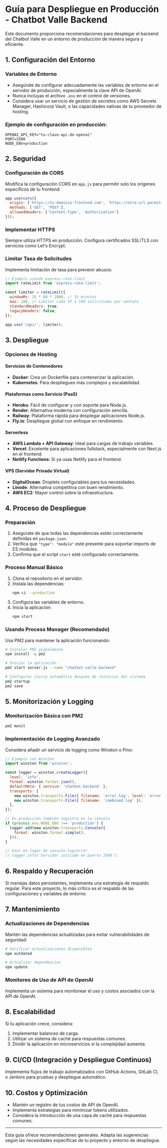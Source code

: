 # Guía para Despliegue en Producción - Chatbot Valle Backend

Este documento proporciona recomendaciones para desplegar el backend del Chatbot Valle en un entorno de producción de manera segura y eficiente.

## 1. Configuración del Entorno

### Variables de Entorno
- Asegúrate de configurar adecuadamente las variables de entorno en el servidor de producción, especialmente la clave API de OpenAI.
- Nunca incluyas el archivo `.env` en el control de versiones.
- Considera usar un servicio de gestión de secretos como AWS Secrets Manager, Hashicorp Vault, o las capacidades nativas de tu proveedor de hosting.

### Ejemplo de configuración en producción:
```
OPENAI_API_KEY="tu-clave-api-de-openai"
PORT=3500
NODE_ENV=production
```

## 2. Seguridad

### Configuración de CORS
Modifica la configuración CORS en `app.js` para permitir solo los orígenes específicos de tu frontend:

```javascript
app.use(cors({
  origin: ['https://tu-dominio-frontend.com', 'https://otra-url-permitida.com'],
  methods: ['GET', 'POST'],
  allowedHeaders: ['Content-Type', 'Authorization']
}));
```

### Implementar HTTPS
Siempre utiliza HTTPS en producción. Configura certificados SSL/TLS con servicios como Let's Encrypt.

### Limitar Tasa de Solicitudes
Implementa limitación de tasa para prevenir abusos:

```javascript
// Ejemplo usando express-rate-limit
import rateLimit from 'express-rate-limit';

const limiter = rateLimit({
  windowMs: 15 * 60 * 1000, // 15 minutos
  max: 100, // Limitar cada IP a 100 solicitudes por ventana
  standardHeaders: true,
  legacyHeaders: false,
});

app.use('/api/', limiter);
```

## 3. Despliegue

### Opciones de Hosting

#### Servicios de Contenedores
- **Docker**: Crea un Dockerfile para contenerizar la aplicación.
- **Kubernetes**: Para despliegues más complejos y escalabilidad.

#### Plataformas como Servicio (PaaS)
- **Heroku**: Fácil de configurar y con soporte para Node.js.
- **Render**: Alternativa moderna con configuración sencilla.
- **Railway**: Plataforma rápida para desplegar aplicaciones Node.js.
- **Fly.io**: Despliegue global con enfoque en rendimiento.

#### Serverless
- **AWS Lambda + API Gateway**: Ideal para cargas de trabajo variables.
- **Vercel**: Excelente para aplicaciones fullstack, especialmente con Next.js en el frontend.
- **Netlify Functions**: Si ya usas Netlify para el frontend.

#### VPS (Servidor Privado Virtual)
- **DigitalOcean**: Droplets configurables para tus necesidades.
- **Linode**: Alternativa competitiva con buen rendimiento.
- **AWS EC2**: Mayor control sobre la infraestructura.

## 4. Proceso de Despliegue

### Preparación
1. Asegúrate de que todas las dependencias estén correctamente definidas en `package.json`.
2. Verifica que `"type": "module"` esté presente para soportar imports de ES modules.
3. Confirma que el script `start` esté configurado correctamente.

### Proceso Manual Básico

1. Clona el repositorio en el servidor.
2. Instala las dependencias:
   ```bash
   npm ci --production
   ```
3. Configura las variables de entorno.
4. Inicia la aplicación:
   ```bash
   npm start
   ```

### Usando Process Manager (Recomendado)

Usa PM2 para mantener la aplicación funcionando:

```bash
# Instalar PM2 globalmente
npm install -g pm2

# Iniciar la aplicación
pm2 start server.js --name "chatbot-valle-backend"

# Configurar inicio automático después de reinicios del sistema
pm2 startup
pm2 save
```

## 5. Monitorización y Logging

### Monitorización Básica con PM2
```bash
pm2 monit
```

### Implementación de Logging Avanzado
Considera añadir un servicio de logging como Winston o Pino:

```javascript
// Ejemplo con Winston
import winston from 'winston';

const logger = winston.createLogger({
  level: 'info',
  format: winston.format.json(),
  defaultMeta: { service: 'chatbot-backend' },
  transports: [
    new winston.transports.File({ filename: 'error.log', level: 'error' }),
    new winston.transports.File({ filename: 'combined.log' }),
  ],
});

// En producción también registra en la consola
if (process.env.NODE_ENV !== 'production') {
  logger.add(new winston.transports.Console({
    format: winston.format.simple(),
  }));
}

// Usar en lugar de console.log/error
// logger.info('Servidor iniciado en puerto 3500');
```

## 6. Respaldo y Recuperación

Si manejas datos persistentes, implementa una estrategia de respaldo regular. Para este proyecto, lo más crítico es el respaldo de las configuraciones y variables de entorno.

## 7. Mantenimiento

### Actualizaciones de Dependencias
Mantén las dependencias actualizadas para evitar vulnerabilidades de seguridad:

```bash
# Verificar actualizaciones disponibles
npm outdated

# Actualizar dependencias
npm update
```

### Monitoreo de Uso de API de OpenAI
Implementa un sistema para monitorear el uso y costos asociados con la API de OpenAI.

## 8. Escalabilidad

Si tu aplicación crece, considera:

1. Implementar balanceo de carga.
2. Utilizar un sistema de caché para respuestas comunes.
3. Dividir la aplicación en microservicios si la complejidad aumenta.

## 9. CI/CD (Integración y Despliegue Continuos)

Implementa flujos de trabajo automatizados con GitHub Actions, GitLab CI, o Jenkins para pruebas y despliegue automático.

## 10. Costos y Optimización

- Mantén un registro de tus costos de API de OpenAI.
- Implementa estrategias para minimizar tokens utilizados.
- Considera la introducción de una capa de caché para respuestas comunes.

---

Esta guía ofrece recomendaciones generales. Adapta las sugerencias según las necesidades específicas de tu proyecto y entorno de despliegue.
